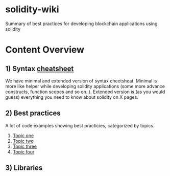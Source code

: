 # solidity-wiki
Summary of best practices for developing blockchain applications using solidity

# Content Overview

## 1) Syntax [cheatsheet]() 
We have minimal and extended version of syntax cheetsheat. Minimal is more like helper while developing solidity applications (some more advance constructs, function scopes and so on..). Extended version is (as you would guess) everything you need to know about solidity on X pages.

## 2) Best practices
A lot of code examples showing best practicies, categorized by topics.
1. [Topic one]()
1. [Topic two]()
1. [Topic three]()
1. [Topic four]()

## 3) Libraries
